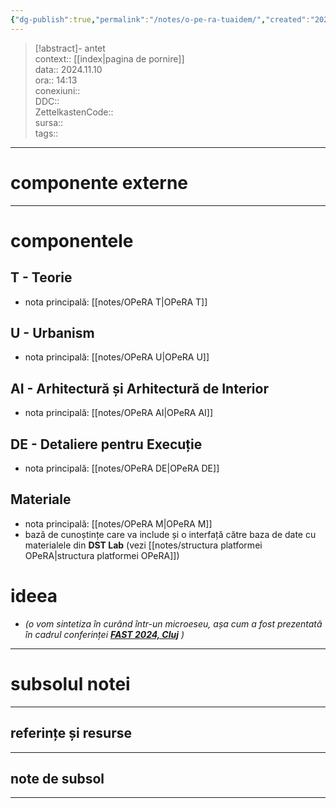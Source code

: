 ```yaml
---
{"dg-publish":true,"permalink":"/notes/o-pe-ra-tuaidem/","created":"2025-01-23T15:11:49.889+02:00","updated":"2025-01-15T06:43:31.553+02:00"}
---
```


> [!abstract]- antet  
> context:: [[index\|pagina de pornire]]   
> data:: 2024.11.10  
> ora:: 14:13  
> conexiuni::  
> DDC::  
> ZettelkastenCode::  
> sursa::  
> tags::  


---
# componente externe  

---

# componentele  
## T - Teorie  
- nota principală: [[notes/OPeRA T\|OPeRA T]]  
## U - Urbanism  
- nota principală: [[notes/OPeRA U\|OPeRA U]]  
## AI - Arhitectură și Arhitectură de Interior  
- nota principală: [[notes/OPeRA AI\|OPeRA AI]]  
## DE - Detaliere pentru Execuție  
- nota principală: [[notes/OPeRA DE\|OPeRA DE]]  
## Materiale  
- nota principală: [[notes/OPeRA M\|OPeRA M]]  
- bază de cunoștințe care va include și o interfață către baza de date cu materialele din **DST Lab** (vezi [[notes/structura platformei OPeRA\|structura platformei OPeRA]])

# ideea  
- *(o vom sintetiza în curând într-un microeseu, așa cum a fost prezentată în cadrul conferinței **[FAST 2024, Cluj](https://fast.oar.archi/home/conferinta-stiintifica-fast/)** )*  


---
# subsolul notei
---
## referințe și resurse


---
## note de subsol
---


